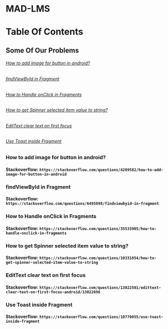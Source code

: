 # MAD-LMS
# Table Of Contents
## Some Of Our Problems
###### [How to add image for button in android?](#how-to-add-image-for-button-in-android-1)
###### [findViewById in Fragment](#findviewbyid-in-fragment-1)
###### [How to Handle onClick in Fragments](#how-to-handle-onclick-in-fragments-1)
###### [How to get Spinner selected item value to string?](#how-to-get-spinner-selected-item-value-to-string-1)
###### [EditText clear text on first focus](#EditText-clear-text-on-first-focus-1)
###### [Use Toast inside Fragment](#Use-Toast-inside-Fragment-1)

### How to add image for button in android?
#### Stackoverflow: `https://stackoverflow.com/questions/4209582/how-to-add-image-for-button-in-android`

### findViewById in Fragment
#### Stackoverflow: `https://stackoverflow.com/questions/6495898/findviewbyid-in-fragment`

### How to Handle onClick in Fragments
#### Stackoverflow: `https://stackoverflow.com/questions/35533905/how-to-handle-onclick-in-fragments`

### How to get Spinner selected item value to string?
#### Stackoverflow: `https://stackoverflow.com/questions/10331854/how-to-get-spinner-selected-item-value-to-string`

### EditText clear text on first focus
#### Stackoverflow: `https://stackoverflow.com/questions/13022501/edittext-clear-text-on-first-focus-android/13022696`

### Use Toast inside Fragment
#### Stackoverflow: `https://stackoverflow.com/questions/10770055/use-toast-inside-fragment`
